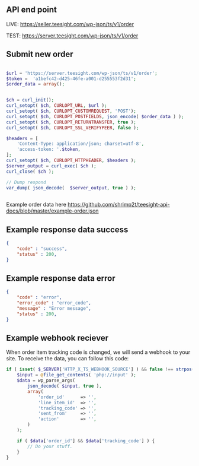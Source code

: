 ## API end point
LIVE: https://seller.teesight.com/wp-json/ts/v1/order

TEST: https://server.teesight.com/wp-json/ts/v1/order

## Submit new order

```php

$url = 'https://server.teesight.com/wp-json/ts/v1/order';
$token =  'a1befc42-d425-46fe-a001-d255553f2d31';
$order_data = array();


$ch = curl_init();
curl_setopt( $ch, CURLOPT_URL, $url );
curl_setopt( $ch, CURLOPT_CUSTOMREQUEST, 'POST');
curl_setopt( $ch, CURLOPT_POSTFIELDS, json_encode( $order_data ) );
curl_setopt( $ch, CURLOPT_RETURNTRANSFER, true );
curl_setopt( $ch, CURLOPT_SSL_VERIFYPEER, false );

$headers = [
	'Content-Type: application/json; charset=utf-8',
	'access-token: '.$token,
];
curl_setopt( $ch, CURLOPT_HTTPHEADER, $headers );
$server_output = curl_exec( $ch );
curl_close( $ch );

// Dump respond
var_dump( json_decode(  $server_output, true ) );
    
```

Example order data here https://github.com/shrimp2t/teesight-api-docs/blob/master/example-order.json


## Example response data success

```json
{
	"code" : "success",
	"status" : 200,
}
```


## Example response data error
```json
{
	"code" : "error",
	"error_code" : "error_code",
	"message" : "Error message",
	"status" : 200,
}
```

## Example webhook reciever
When order item tracking code is changed, we will send a webhook to your site. To receive the data, you can follow this code:
```php
if ( isset( $_SERVER['HTTP_X_TS_WEBHOOK_SOURCE'] ) && false !== strpos( $_SERVER['HTTP_X_TS_WEBHOOK_SOURCE'], 'teesight' ) ) {
	$input = @file_get_contents( 'php://input' );
	$data = wp_parse_args(
		json_decode( $input, true ), 
		array(
			'order_id'      => '',
			'line_item_id'  => '',
			'tracking_code' => '',
			'sent_from'     => '',
			'action'        => '',
		) 
	);

	if ( $data['order_id'] && $data['tracking_code'] ) {
		// Do your stuff.
	}
}
```


